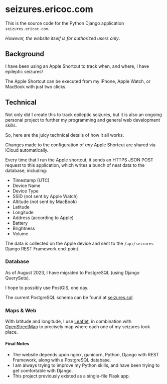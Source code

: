# seizures.ericoc.com

This is the source code for the Python Django application `seizures.ericoc.com`.

_However, the website itself is for authorized users only_.

## Background

I have been using an Apple Shortcut to track when, and where, I have epileptic seizures!

The Apple Shortcut can be executed from my iPhone, Apple Watch, or MacBook with just two clicks.

## Technical

Not only did I create this to track epileptic seizures, but it is also an ongoing
personal project to further my programming and general web development skills.

So, here are the juicy technical details of how it all works.

Changes made to the configuration of _any_ Apple Shortcut are shared via iCloud automatically.

Every time that I run the Apple shortcut, it sends an HTTPS JSON POST request to this application,
which writes a bunch of neat data to the database, including:

- Timestamp (UTC)
- Device Name
- Device Type
- SSID (not sent by Apple Watch)
- Altitude (not sent by MacBook)
- Latitude
- Longitude
- Address (according to Apple)
- Battery
- Brightness
- Volume

The data is collected on the Apple device and sent to the `/api/seizures` Django REST Framework end-point.

### Database

As of August 2023, I have migrated to PostgreSQL (using Django QuerySets).

I hope to possibly use PostGIS, one day.

The current PostgreSQL schema can be found at [seizures.sql](seizures.sql)

### Maps & Web

With latitude and longitude, I use [Leaflet](https://leafletjs.com/), in combination with
[OpenStreetMap](https://www.openstreetmap.org/) to precisely map where each one of my
seizures took place.

#### Final Notes

- The website depends upon nginx, gunicorn, Python, Django with REST Framework, along with a PostgreSQL database.
- I am always trying to improve my Python skills, and have been trying to get comfortable with Django.
- This project previously existed as a single-file Flask app.
